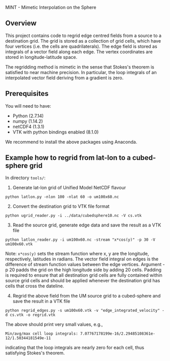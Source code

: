 MINT - Mimetic Interpolation on the Sphere

## Overview

This project contains code to regrid edge centred fields from a source to a destination grid. The grid is stored as a collection of 
grid cells, which have four vertices (i.e. the cells are quadrilaterals). The edge field is stored as integrals of a vector field 
along each edge. The vertex coordinates are stored in longitude-latitude space.

The regridding method is mimetic in the sense that Stokes's theorem is satisfied to near machine precision. In particular, the 
loop integrals of an interpolated vector field deriving from a gradient is zero. 

## Prerequisites

You will need to have:

 * Python (2.7.14)
 * numpy (1.14.2)
 * netCDF4 (1.3.1)
 * VTK with python bindings enabled (8.1.0)

 We recommend to install the above packages using Anaconda.

## Example how to regrid from lat-lon to a cubed-sphere grid

In directory `tools/`:

 1. Generate lat-lon grid of Unified Model NetCDF flavour
 ```
 python latlon.py -nlon 100 -nlat 60 -o um100x60.nc
 ```

 2. Convert the destination grid to VTK file format
 ```
 python ugrid_reader.py -i ../data/cubedsphere10.nc -V cs.vtk
 ```

 3. Read the source grid, generate edge data and save the result as a VTK file
 ```
 python latlon_reader.py -i um100x60.nc -stream "x*cos(y)" -p 30 -V um100x60.vtk
 ```
 Note: `x*cos(y)` sets the stream function where x, y are the longitude, respectively, latitudes in radians. The vector field integral on edges is the difference of stream function values between the edge vertices. Argument -p 20 padds the grid on the high longitude 
 side by adding 20 cells. Padding is required to ensure that all destination grid cells are fully contained within source grid cells and
  should be applied whenever the destination grid has cells that cross the dateline. 


 4. Regrid the above field from the UM source grid to a cubed-sphere and save the result in a VTK file
 ```
 python regrid_edges.py -s um100x60.vtk -v "edge_integrated_velocity" -d cs.vtk -o regrid.vtk
 ```

 The above should print very small values, e.g.,
 ```
 Min/avg/max cell loop integrals: 7.07767178199e-16/2.29485108361e-12/1.50344181549e-11
 ```
indicating that the loop integrals are nearly zero for each cell, thus satisfying Stokes's theorem.












